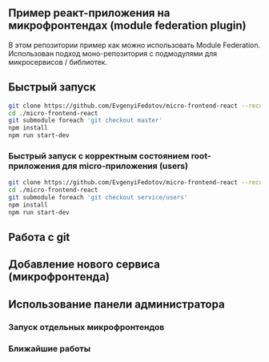 ## Пример реакт-приложения на микрофронтендах (module federation plugin)

В этом репозитории пример как можно использовать Module Federation. Использован подход моно-репозитория с подмодулями для микросервисов / библиотек.

## Быстрый запуск

```sh
git clone https://github.com/EvgenyiFedotov/micro-frontend-react --recursive
cd ./micro-frontend-react
git submodule foreach 'git checkout master'
npm install
npm run start-dev
```

### Быстрый запуск с корректным состоянием root-приложения для micro-приложения (users)

```sh
git clone https://github.com/EvgenyiFedotov/micro-frontend-react --recursive -b service/users
cd ./micro-frontend-react
git submodule foreach 'git checkout service/users'
npm install
npm run start-dev
```

## Работа с git

## Добавление нового сервиса (микрофронтенда)

## Использование панели администратора

### Запуск отдельных микрофронтендов

### Ближайшие работы

